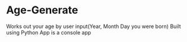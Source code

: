 # Age-Generate
Works out your age by user input(Year, Month Day you were born)
Built using Python
App is a console app
